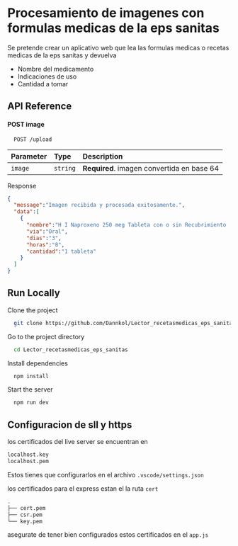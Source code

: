 
# Procesamiento de imagenes con formulas medicas de la eps sanitas

Se pretende crear un aplicativo web que lea las formulas medicas o recetas medicas de la eps sanitas y devuelva 

* Nombre del medicamento
* Indicaciones de uso 
* Cantidad a tomar




## API Reference

#### POST image

```http
  POST /upload
```

| Parameter | Type     | Description                |
| :-------- | :------- | :------------------------- |
| `image` | `string` | **Required**. imagen convertida en base 64 |

Response

```json
{
  "message":"Imagen recibida y procesada exitosamente.",
  "data":[
    {
      "nombre":"H I Naproxeno 250 meg Tableta con o sin Recubrimiento  0e ",
      "via":"Oral",
      "dias":"3",
      "horas":"8",
      "cantidad":"1 tableta"
    }
  ]
}
```

## Run Locally

Clone the project

```bash
  git clone https://github.com/Dannkol/Lector_recetasmedicas_eps_sanitas.git
```

Go to the project directory

```bash
  cd Lector_recetasmedicas_eps_sanitas
```

Install dependencies

```bash
  npm install
```

Start the server

```bash
  npm run dev
```


## Configuracion de sll y https

los certificados del live server se encuentran en 

```bash
localhost.key
localhost.pem
```
Estos tienes que configurarlos en el archivo `.vscode/settings.json`

los certificados para el express estan el la ruta `cert`

```bash
.
├── cert.pem
├── csr.pem
└── key.pem
```
asegurate de tener bien configurados estos certificados en el `app.js`

